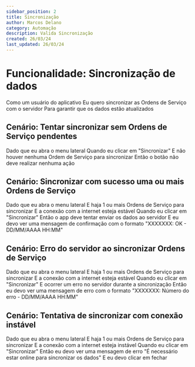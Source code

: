```yaml
---
sidebar_position: 2
title: Sincronização
author: Marcos Delano
category: Automação
description: Valida Sincronização
created: 26/03/24
last_updated: 26/03/24
---
```


# Funcionalidade: Sincronização de dados

Como um usuário do aplicativo
Eu quero sincronizar as Ordens de Serviço com o servidor
Para garantir que os dados estão atualizados

## Cenário: Tentar sincronizar sem Ordens de Serviço pendentes
Dado que eu abra o menu lateral
Quando eu clicar em "Sincronizar"
E não houver nenhuma Ordem de Serviço para sincronizar
Então o botão não deve realizar nenhuma ação

## Cenário: Sincronizar com sucesso uma ou mais Ordens de Serviço
Dado que eu abra o menu lateral
E haja 1 ou mais Ordens de Serviço para sincronizar
E a conexão com a internet esteja estável
Quando eu clicar em "Sincronizar"
Então o app deve tentar enviar os dados ao servidor
E eu devo ver uma mensagem de confirmação com o formato "XXXXXXX: OK - DD/MM/AAAA HH:MM"

## Cenário: Erro do servidor ao sincronizar Ordens de Serviço
Dado que eu abra o menu lateral
E haja 1 ou mais Ordens de Serviço para sincronizar
E a conexão com a internet esteja estável
Quando eu clicar em "Sincronizar"
E ocorrer um erro no servidor durante a sincronização
Então eu devo ver uma mensagem de erro com o formato "XXXXXXX: Número do erro - DD/MM/AAAA HH:MM"

## Cenário: Tentativa de sincronizar com conexão instável
Dado que eu abra o menu lateral
E haja 1 ou mais Ordens de Serviço para sincronizar
E a conexão com a internet esteja instável
Quando eu clicar em "Sincronizar"
Então eu devo ver uma mensagem de erro "É necessário estar online para sincronizar os dados"
E eu devo clicar em fechar
